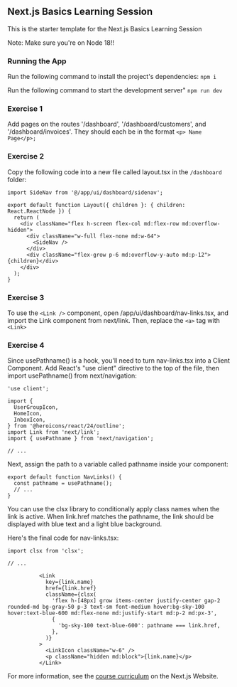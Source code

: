 ## Next.js Basics Learning Session

This is the starter template for the Next.js Basics Learning Session

Note: Make sure you're on Node 18!!

### Running the App

Run the following command to install the project's dependencies:
`npm i`

Run the following command to start the development server"
`npm run dev`

### Exercise 1

Add pages on the routes '/dashboard', '/dashboard/customers', and '/dashboard/invoices'. They should each be in the format `<p> Name Page</p>;`

### Exercise 2

Copy the following code into a new file called layout.tsx in the `/dashboard` folder:

```
import SideNav from '@/app/ui/dashboard/sidenav';

export default function Layout({ children }: { children: React.ReactNode }) {
  return (
    <div className="flex h-screen flex-col md:flex-row md:overflow-hidden">
      <div className="w-full flex-none md:w-64">
        <SideNav />
      </div>
      <div className="flex-grow p-6 md:overflow-y-auto md:p-12">{children}</div>
    </div>
  );
}
```

### Exercise 3

To use the `<Link />` component, open /app/ui/dashboard/nav-links.tsx, and import the Link component from next/link. Then, replace the `<a>` tag with `<Link>`

### Exercise 4

Since usePathname() is a hook, you'll need to turn nav-links.tsx into a Client Component. Add React's "use client" directive to the top of the file, then import usePathname() from next/navigation:

```
'use client';

import {
  UserGroupIcon,
  HomeIcon,
  InboxIcon,
} from '@heroicons/react/24/outline';
import Link from 'next/link';
import { usePathname } from 'next/navigation';

// ...
```

Next, assign the path to a variable called pathname inside your <NavLinks /> component:

```
export default function NavLinks() {
  const pathname = usePathname();
  // ...
}
```

You can use the clsx library to conditionally apply class names when the link is active. When link.href matches the pathname, the link should be displayed with blue text and a light blue background.

Here's the final code for nav-links.tsx:

```
import clsx from 'clsx';

// ...

          <Link
            key={link.name}
            href={link.href}
            className={clsx(
              'flex h-[48px] grow items-center justify-center gap-2 rounded-md bg-gray-50 p-3 text-sm font-medium hover:bg-sky-100 hover:text-blue-600 md:flex-none md:justify-start md:p-2 md:px-3',
              {
                'bg-sky-100 text-blue-600': pathname === link.href,
              },
            )}
          >
            <LinkIcon className="w-6" />
            <p className="hidden md:block">{link.name}</p>
          </Link>
```

For more information, see the [course curriculum](https://nextjs.org/learn) on the Next.js Website.
